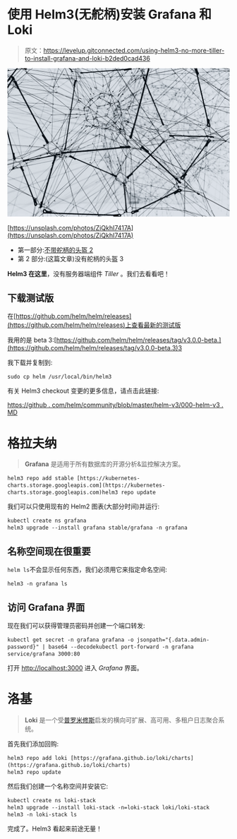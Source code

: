 # 使用 Helm3(无舵柄)安装 Grafana 和 Loki

> 原文：<https://levelup.gitconnected.com/using-helm3-no-more-tiller-to-install-grafana-and-loki-b2ded0cad436>

![](img/3a980395cc79113555da9f5ef99c35d1.png)

[https://unsplash.com/photos/ZiQkhI7417A](https://unsplash.com/photos/ZiQkhI7417A)

*   第一部分:[不带舵柄的头盔 2](https://medium.com/@wuestkamp/using-helm2-without-tiller-example-with-grafana-loki-7765b9c2e716)
*   第 2 部分:(这篇文章)没有舵柄的头盔 3

**Helm3 在这里**，没有服务器端组件 *Tiller* 。我们去看看吧！

## 下载测试版

在[https://github.com/helm/helm/releases](https://github.com/helm/helm/releases)上查看最新的测试版

我用的是 beta 3:[https://github.com/helm/helm/releases/tag/v3.0.0-beta.](https://github.com/helm/helm/releases/tag/v3.0.0-beta.3)3

我下载并复制到:

```
sudo cp helm /usr/local/bin/helm3
```

有关 Helm3 checkout 变更的更多信息，请点击此链接:

[https://github . com/helm/community/blob/master/helm-v3/000-helm-v3 . MD](https://github.com/helm/community/blob/master/helm-v3/000-helm-v3.md)

# 格拉夫纳

> **Grafana** 是适用于所有数据库的开源分析&监控解决方案。

```
helm3 repo add stable [https://kubernetes-charts.storage.googleapis.com](https://kubernetes-charts.storage.googleapis.com)helm3 repo update
```

我们可以只使用现有的 Helm2 图表(大部分时间)并运行:

```
kubectl create ns grafana
helm3 upgrade --install grafana stable/grafana -n grafana
```

## 名称空间现在很重要

`helm ls`不会显示任何东西，我们必须用它来指定命名空间:

```
helm3 -n grafana ls
```

## 访问 Grafana 界面

现在我们可以获得管理员密码并创建一个端口转发:

```
kubectl get secret -n grafana grafana -o jsonpath="{.data.admin-password}" | base64 --decodekubectl port-forward -n grafana service/grafana 3000:80
```

打开 [http://localhost:3000](http://localhost:3000) 进入 *Grafana* 界面。

# 洛基

> **Loki** 是一个受[普罗米修斯](https://prometheus.io/)启发的横向可扩展、高可用、多租户日志聚合系统。

首先我们添加回购:

```
helm3 repo add loki [https://grafana.github.io/loki/charts](https://grafana.github.io/loki/charts)
helm3 repo update
```

然后我们创建一个名称空间并安装它:

```
kubectl create ns loki-stack
helm3 upgrade --install loki-stack -n=loki-stack loki/loki-stack
helm3 -n loki-stack ls
```

完成了。Helm3 看起来前途无量！